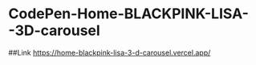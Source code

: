 # CodePen-Home-BLACKPINK-LISA--3D-carousel

##Link https://home-blackpink-lisa-3-d-carousel.vercel.app/
